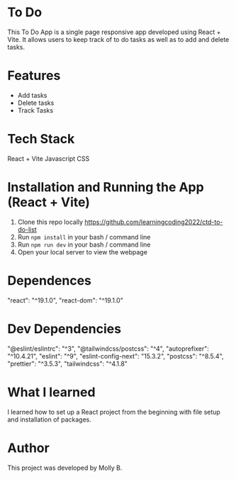 # To Do

This To Do App is a single page responsive app developed using React + Vite. It allows users to keep track of to do tasks as well as to add and delete tasks.

# Features

- Add tasks
- Delete tasks
- Track Tasks

# Tech Stack

React + Vite
Javascript
CSS

# Installation and Running the App (React + Vite)

1. Clone this repo locally https://github.com/learningcoding2022/ctd-to-do-list
2. Run `npm install` in your bash / command line
3. Run `npm run dev` in your bash / command line
4. Open your local server to view the webpage

# Dependences

"react": "^19.1.0",
"react-dom": "^19.1.0"

# Dev Dependencies

"@eslint/eslintrc": "^3",
"@tailwindcss/postcss": "^4",
"autoprefixer": "^10.4.21",
"eslint": "^9",
"eslint-config-next": "15.3.2",
"postcss": "^8.5.4",
"prettier": "^3.5.3",
"tailwindcss": "^4.1.8"

# What I learned

I learned how to set up a React project from the beginning with file setup and installation of packages.

# Author

This project was developed by Molly B.
